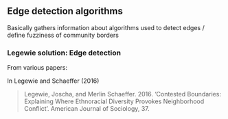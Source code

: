 ## Edge detection algorithms

Basically gathers information about algorithms used to detect edges / define
fuzziness of community borders

### Legewie solution: Edge detection

From various papers:

In Legewie and Schaeffer (2016)

> Legewie, Joscha, and Merlin Schaeffer. 2016. ‘Contested Boundaries: Explaining Where Ethnoracial Diversity Provokes Neighborhood Conflict’. American Journal of Sociology, 37.
